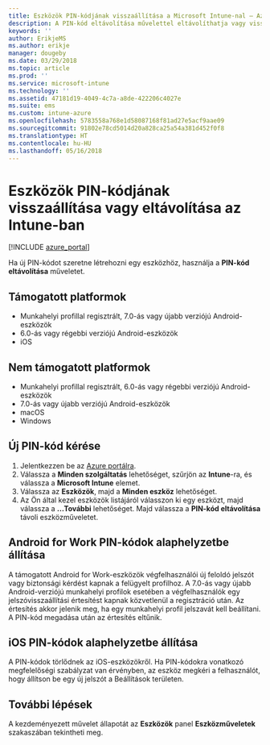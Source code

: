 ```yaml
---
title: Eszközök PIN-kódjának visszaállítása a Microsoft Intune-nal – Azure | Microsoft Docs
description: A PIN-kód eltávolítása művelettel eltávolíthatja vagy visszaállíthatja a PIN-kódot az Intune-nal kezelt vagy figyelt eszközökön.
keywords: ''
author: ErikjeMS
ms.author: erikje
manager: dougeby
ms.date: 03/29/2018
ms.topic: article
ms.prod: ''
ms.service: microsoft-intune
ms.technology: ''
ms.assetid: 47181d19-4049-4c7a-a8de-422206c4027e
ms.suite: ems
ms.custom: intune-azure
ms.openlocfilehash: 5783558a768e1d58087168f81ad27e5acf9aae09
ms.sourcegitcommit: 91802e78cd5014d20a828ca25a54a381d452f0f8
ms.translationtype: HT
ms.contentlocale: hu-HU
ms.lasthandoff: 05/16/2018
---
```

# <a name="reset-or-remove-a-device-passcode-in-intune"></a>Eszközök PIN-kódjának visszaállítása vagy eltávolítása az Intune-ban

[!INCLUDE [azure_portal](./includes/azure_portal.md)]

Ha új PIN-kódot szeretne létrehozni egy eszközhöz, használja a  **PIN-kód eltávolítása** műveletet.

## <a name="supported-platforms"></a>Támogatott platformok

- Munkahelyi profillal regisztrált, 7.0-ás vagy újabb verziójú Android-eszközök
- 6.0-ás vagy régebbi verziójú Android-eszközök
- iOS 
     
## <a name="unsupported-platforms"></a>Nem támogatott platformok

- Munkahelyi profillal regisztrált, 6.0-ás vagy régebbi verziójú Android-eszközök
- 7.0-ás vagy újabb verziójú Android-eszközök
- macOS
- Windows

## <a name="reset-a-passcode"></a>Új PIN-kód kérése

1. Jelentkezzen be az [Azure portálra](https://portal.azure.com).
2. Válassza a **Minden szolgáltatás** lehetőséget, szűrjön az **Intune**-ra, és válassza a **Microsoft Intune** elemet.
3. Válassza az **Eszközök**, majd a **Minden eszköz** lehetőséget.
4. Az Ön által kezel eszközök listájáról válasszon ki egy eszközt, majd válassza a **...További** lehetőséget. Majd válassza a **PIN-kód eltávolítása** távoli eszközműveletet.

## <a name="resetting-android-for-work-passcodes"></a>Android for Work PIN-kódok alaphelyzetbe állítása

A támogatott Android for Work-eszközök végfelhasználói új feloldó jelszót vagy biztonsági kérdést kapnak a felügyelt profilhoz. A 7.0-ás vagy újabb Android-verziójú munkahelyi profilok esetében a végfelhasználók egy jelszóvisszaállítási értesítést kapnak közvetlenül a regisztráció után. Az értesítés akkor jelenik meg, ha egy munkahelyi profil jelszavát kell beállítani. A PIN-kód megadása után az értesítés eltűnik.

## <a name="resetting-ios-passcodes"></a>iOS PIN-kódok alaphelyzetbe állítása

A PIN-kódok törlődnek az iOS-eszközökről. Ha PIN-kódokra vonatkozó megfelelőségi szabályzat van érvényben, az eszköz megkéri a felhasználót, hogy állítson be egy új jelszót a Beállítások területen. 

## <a name="next-steps"></a>További lépések

A kezdeményezett művelet állapotát az **Eszközök** panel **Eszközműveletek** szakaszában tekintheti meg.
